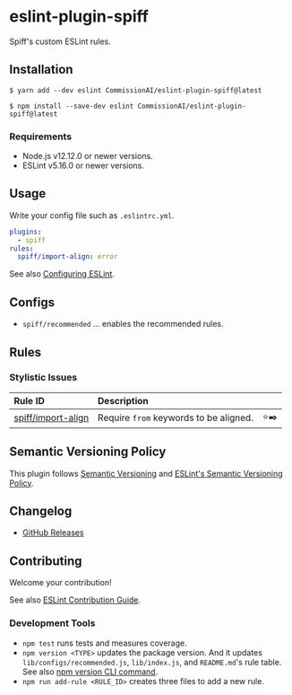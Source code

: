 # eslint-plugin-spiff

Spiff's custom ESLint rules.

## Installation

```
$ yarn add --dev eslint CommissionAI/eslint-plugin-spiff@latest
```

```
$ npm install --save-dev eslint CommissionAI/eslint-plugin-spiff@latest
```

### Requirements

- Node.js v12.12.0 or newer versions.
- ESLint v5.16.0 or newer versions.

## Usage

Write your config file such as `.eslintrc.yml`.

```yml
plugins:
  - spiff
rules:
  spiff/import-align: error
```

See also [Configuring ESLint](https://eslint.org/docs/user-guide/configuring).

## Configs

- `spiff/recommended` ... enables the recommended rules.

## Rules

<!--RULE_TABLE_BEGIN-->
### Stylistic Issues

| Rule ID | Description |    |
|:--------|:------------|:--:|
| [spiff/import-align](./docs/rules/import-align.md) | Require `from` keywords to be aligned. | ⭐️✒️ |

<!--RULE_TABLE_END-->

## Semantic Versioning Policy

This plugin follows [Semantic Versioning](http://semver.org/) and [ESLint's Semantic Versioning Policy](https://github.com/eslint/eslint#semantic-versioning-policy).

## Changelog

- [GitHub Releases]()

## Contributing

Welcome your contribution!

See also [ESLint Contribution Guide](https://eslint.org/docs/developer-guide/contributing/).

### Development Tools

- `npm test` runs tests and measures coverage.
- `npm version <TYPE>` updates the package version. And it updates `lib/configs/recommended.js`, `lib/index.js`, and `README.md`'s rule table. See also [npm version CLI command](https://docs.npmjs.com/cli/version).
- `npm run add-rule <RULE_ID>` creates three files to add a new rule.
